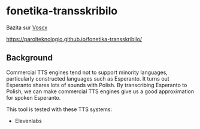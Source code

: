 # fonetika-transskribilo
Bazita sur [Voscx](https://github.com/martinrue/vocx)

https://parolteknologio.github.io/fonetika-transskribilo/

## Background

Commercial TTS engines tend not to support minority languages, particularly constructed languages such as Esperanto. It turns out Esperanto shares lots of sounds with Polish. By transcribing Esperanto to Polish, we can make commercial TTS engines give us a good approximation for spoken Esperanto.

This tool is tested with these TTS systems:
* Elevenlabs
